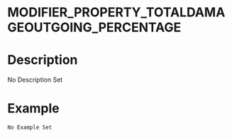 # MODIFIER_PROPERTY_TOTALDAMAGEOUTGOING_PERCENTAGE
# Description
No Description Set
# Example
```No Example Set```